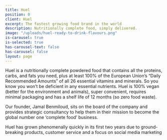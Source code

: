 ```yaml
---
title: Huel
position: 0
client: Huel
excerpt: The fastest growing food brand in the world
description: Nutritionally complete food, simply delivered.
image: "/uploads/huel-ready-to-drink-flavours.png"
is-carousel: true
is-selected: true
has-carousel-text: false
has-carousel: false
layout: page
---
```


Huel is a nutritionally complete powdered food ​that contains all the proteins, carbs, and fats you need, plus at least 100% of the European Union’s “Daily Recommended Amounts” of all 26 essential vitamins and minerals. So you know you won’t be deficient in any essential nutrients. Huel is 100% vegan (better for the environment and animals), super convenient, requires minimal packaging and has a shelf life of 12 months (so zero food waste).

Our founder, Jamal Benmiloud, sits on the board of the company and provides strategic consultancy to help them in their mission to become the global number one ‘complete food’ business.

Huel has grown phenomenally quickly in its first two years due to ground-breaking products, customer service and a focus on social media marketing